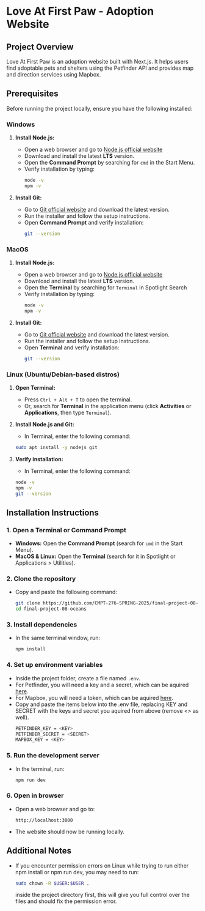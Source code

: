 # Love At First Paw - Adoption Website

## Project Overview
Love At First Paw is an adoption website built with Next.js. It helps users find adoptable pets and shelters using the Petfinder API and provides map and direction services using Mapbox.

## Prerequisites
Before running the project locally, ensure you have the following installed:

### Windows
1. **Install Node.js:**
   - Open a web browser and go to [Node.js official website](https://nodejs.org/)
   - Download and install the latest **LTS** version.
   - Open the **Command Prompt** by searching for `cmd` in the Start Menu.
   - Verify installation by typing:
     ```sh
     node -v
     npm -v
     ```

2. **Install Git:**
   - Go to [Git official website](https://git-scm.com/) and download the latest version.
   - Run the installer and follow the setup instructions.
   - Open **Command Prompt** and verify installation:
     ```sh
     git --version
     ```

### MacOS
1. **Install Node.js:**
   - Open a web browser and go to [Node.js official website](https://nodejs.org/)
   - Download and install the latest **LTS** version.
   - Open the **Terminal** by searching for `Terminal` in Spotlight Search
   - Verify installation by typing:
     ```sh
     node -v
     npm -v
     ```

2. **Install Git:**
   - Go to [Git official website](https://git-scm.com/) and download the latest version.
   - Run the installer and follow the setup instructions.
   - Open **Terminal** and verify installation:
     ```sh
     git --version
     ```

### Linux (Ubuntu/Debian-based distros)
1. **Open Terminal:**  
   - Press `Ctrl + Alt + T` to open the terminal.
   - Or, search for **Terminal** in the application menu (click **Activities** or **Applications**, then type `Terminal`).

2. **Install Node.js and Git:**
   - In Terminal, enter the following command:
   ```sh
   sudo apt install -y nodejs git
   ```

3. **Verify installation:**
   - In Terminal, enter the following command:
   ```sh
   node -v
   npm -v
   git --version
   ```
   
## Installation Instructions

### 1. Open a Terminal or Command Prompt
- **Windows:** Open the **Command Prompt** (search for `cmd` in the Start Menu).
- **MacOS & Linux:** Open the **Terminal** (search for it in Spotlight or Applications > Utilities).

### 2. Clone the repository
   - Copy and paste the following command:
     ```sh
     git clone https://github.com/CMPT-276-SPRING-2025/final-project-08-oceans.git
     cd final-project-08-oceans
     ```

### 3. Install dependencies
   - In the same terminal window, run:
     ```sh
     npm install
     ```

### 4. Set up environment variables
   - Inside the project folder, create a file named `.env`.
   - For Petfinder, you will need a key and a secret, which can be aquired [here](https://www.petfinder.com/developers/).
   - For Mapbox, you will need a token, which can be aquired [here](https://www.mapbox.com/).
   - Copy and paste the items below into the .env file, replacing KEY and SECRET with the keys and secret you aquired from above (remove <> as well).
     ```sh
     PETFINDER_KEY = <KEY>
     PETFINDER_SECRET = <SECRET>
     MAPBOX_KEY = <KEY>
     ```

### 5. Run the development server
   - In the terminal, run:
     ```sh
     npm run dev
     ```

### 6. Open in browser
   - Open a web browser and go to:
     ```
     http://localhost:3000
     ```
   - The website should now be running locally.

## Additional Notes
- If you encounter permission errors on Linux while trying to run either npm install or npm run dev, you may need to run:
  ```sh
  sudo chown -R $USER:$USER .
  ```
  inside the project directory first, this will give you full control over the files and should fix the permission error.

